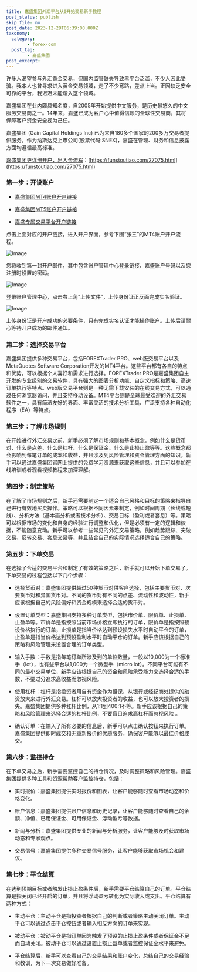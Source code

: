 ```yaml
---
title: 嘉盛集团外汇平台从0开始交易新手教程
post_status: publish
skip_file: no
post_date: 2023-12-29T06:39:00.000Z
taxonomy:
  category:
        - forex-com
  post_tag:
        - 嘉盛集团
post_excerpt: 
---
```

许多人渴望参与外汇黄金交易，但国内监管缺失导致黑平台泛滥，不少人因此受骗。我本人也曾寻求进入黄金交易领域，走了不少弯路，差点上当。正因缺乏安全可靠的平台，我迟迟未能踏入这个领域。

嘉盛集团在业内颇具知名度，自2005年开始提供中文服务，是历史最悠久的中文服务交易商之一。14年来，嘉盛已成为客户心中值得信赖的全球性交易商，其将保障客户资金安全视为己任。

嘉盛集团 (Gain Capital Holdings Inc) 已为来自180多个国家的200多万交易者提供服务。作为纳斯达克上市公司(股票代码:SNEX)，嘉盛在管理、财务和信息披露方面均遵循最高标准。

[嘉盛集团更详细开户，出入金流程](https://funstoutiao.com/27075.html)：[https://funstoutiao.com/27075.html](https://funstoutiao.com/27075.html)

### 第一步：开设账户

* [嘉盛集团MT4账户开户链接](https://s.ssgg.net/jsmt4)

* [嘉盛集团MT5账户开户链接](https://s.ssgg.net/jsmt5)

* [嘉盛专属交易平台开户链接](https://s.ssgg.net/js)

点击上面对应的开户链接，进入开户界面，参考下图“张三”的MT4账户开户流程。

![Image](https://prod-files-secure.s3.us-west-2.amazonaws.com/39ed1227-6d7d-4570-be36-9ccd4a2c4241/7a167aea-686b-400d-af59-4e18eb607a40/640.png?X-Amz-Algorithm=AWS4-HMAC-SHA256&X-Amz-Content-Sha256=UNSIGNED-PAYLOAD&X-Amz-Credential=ASIAZI2LB466QYLBPHCW%2F20251019%2Fus-west-2%2Fs3%2Faws4_request&X-Amz-Date=20251019T101308Z&X-Amz-Expires=3600&X-Amz-Security-Token=IQoJb3JpZ2luX2VjECoaCXVzLXdlc3QtMiJIMEYCIQDjUolvRrIEGHtpXna4oVN1mUil2z78VFTSaSNQl9AVPQIhAIU0X8n3aFaz6hEKSSa0F30vV3ulk60DWZs2vDmoDdbKKogECNP%2F%2F%2F%2F%2F%2F%2F%2F%2F%2FwEQABoMNjM3NDIzMTgzODA1Igw254%2Bsi2mI0QELU2sq3AOD2RrJ%2BE0DxN9JEfcMI2OF9UrVCuJnn2m6IQpHstYtO6JFQyfHp%2BoZuBLsdtBkgL55LjYvuG9Tft6lJwDlJ0JBMJbK2rORfwUNXOIeHYCT44q1MbGPPpoXhusML6ZM47yGgsMmxZ5Ls1z8sMbbILYOpxGwJfItqkLVYslD5JCKI3WqQlOMSI44HaD2XTGZ04NOv2HWLguPb69ZOo3rf7ZY%2FwoIcqNwqdF41ikubnppA4HmvQqktm%2FTxNC9QIyInyv5NZ%2F41F3b3IrMCBV6V7siX7pxT%2B48MUucgy5OfICmhXo5zvz7QEWkA1EkTpaq%2BSgeucp3xNO9nveQITld%2FveGO9er7C63dy4zqeN5smpbjtUiKvO3TOg98d85fbjHO4tYFejNkIGkP0ToB6MdX6ZHzC6ZQO%2BVz6Kyoy00ROnbSQ61NbedoJEAOWUg9aLKpiOFDBnJRFoftTr8sLUWux5oEWHJzPv3fLTq3sqmveps%2BOAXvUKN1pLLyoSC74Bm1FjnRxLwNSJB21xiIVduQBhDhZL9LHx3PM8lrBXx9Gcdu6mRrh6E%2FwJazbp04V64FYvwn87Krs1lbEjr2Ji5%2B16L4dGbtvtTfZnCRdvg0f89VK2gQ83pkgrzZfUpVjD04NLHBjqkAdfQoV5rBcPf%2Fu5%2FiMpZrr50x9K%2F4jOWU61t7niAuVmx8Q3qZJvukAxBRGfEcaritgZlN%2BwL8QbTvFRcQAyPb8g9RAK1DA4VLXW%2BlROzh0a2cvd%2B5XRZFHqf2ffg7nRghGbNDFuiHZRwCFb0MTA5ZC0emKgPxmtQyeeE9aF75tNzgNIhB6DRs60iMjBZPvQcr4UOllQfA45o70GtraMF6RrpLUgA&X-Amz-Signature=3f1c8d4920d7d3405bb589cb0cd1fb04a1271941591c44fdf8f6fde3a39af1be&X-Amz-SignedHeaders=host&x-amz-checksum-mode=ENABLED&x-id=GetObject)

您将收到第一封开户邮件，其中包含账户管理中心登录链接、嘉盛账户号码以及您注册时设置的密码。

![Image](https://prod-files-secure.s3.us-west-2.amazonaws.com/39ed1227-6d7d-4570-be36-9ccd4a2c4241/eaa1c6b3-2877-4284-a0e1-530e222c27fb/image.png?X-Amz-Algorithm=AWS4-HMAC-SHA256&X-Amz-Content-Sha256=UNSIGNED-PAYLOAD&X-Amz-Credential=ASIAZI2LB466QYLBPHCW%2F20251019%2Fus-west-2%2Fs3%2Faws4_request&X-Amz-Date=20251019T101308Z&X-Amz-Expires=3600&X-Amz-Security-Token=IQoJb3JpZ2luX2VjECoaCXVzLXdlc3QtMiJIMEYCIQDjUolvRrIEGHtpXna4oVN1mUil2z78VFTSaSNQl9AVPQIhAIU0X8n3aFaz6hEKSSa0F30vV3ulk60DWZs2vDmoDdbKKogECNP%2F%2F%2F%2F%2F%2F%2F%2F%2F%2FwEQABoMNjM3NDIzMTgzODA1Igw254%2Bsi2mI0QELU2sq3AOD2RrJ%2BE0DxN9JEfcMI2OF9UrVCuJnn2m6IQpHstYtO6JFQyfHp%2BoZuBLsdtBkgL55LjYvuG9Tft6lJwDlJ0JBMJbK2rORfwUNXOIeHYCT44q1MbGPPpoXhusML6ZM47yGgsMmxZ5Ls1z8sMbbILYOpxGwJfItqkLVYslD5JCKI3WqQlOMSI44HaD2XTGZ04NOv2HWLguPb69ZOo3rf7ZY%2FwoIcqNwqdF41ikubnppA4HmvQqktm%2FTxNC9QIyInyv5NZ%2F41F3b3IrMCBV6V7siX7pxT%2B48MUucgy5OfICmhXo5zvz7QEWkA1EkTpaq%2BSgeucp3xNO9nveQITld%2FveGO9er7C63dy4zqeN5smpbjtUiKvO3TOg98d85fbjHO4tYFejNkIGkP0ToB6MdX6ZHzC6ZQO%2BVz6Kyoy00ROnbSQ61NbedoJEAOWUg9aLKpiOFDBnJRFoftTr8sLUWux5oEWHJzPv3fLTq3sqmveps%2BOAXvUKN1pLLyoSC74Bm1FjnRxLwNSJB21xiIVduQBhDhZL9LHx3PM8lrBXx9Gcdu6mRrh6E%2FwJazbp04V64FYvwn87Krs1lbEjr2Ji5%2B16L4dGbtvtTfZnCRdvg0f89VK2gQ83pkgrzZfUpVjD04NLHBjqkAdfQoV5rBcPf%2Fu5%2FiMpZrr50x9K%2F4jOWU61t7niAuVmx8Q3qZJvukAxBRGfEcaritgZlN%2BwL8QbTvFRcQAyPb8g9RAK1DA4VLXW%2BlROzh0a2cvd%2B5XRZFHqf2ffg7nRghGbNDFuiHZRwCFb0MTA5ZC0emKgPxmtQyeeE9aF75tNzgNIhB6DRs60iMjBZPvQcr4UOllQfA45o70GtraMF6RrpLUgA&X-Amz-Signature=5d329c511c5776a9f3442ad8241145a59daf0dbcc14ccf53fc029257eb6a8eff&X-Amz-SignedHeaders=host&x-amz-checksum-mode=ENABLED&x-id=GetObject)

登录账户管理中心，点击右上角“上传文件”，上传身份证正反面完成实名验证。

![Image](https://prod-files-secure.s3.us-west-2.amazonaws.com/39ed1227-6d7d-4570-be36-9ccd4a2c4241/54090639-09fc-46b4-a135-e0289f707147/image.png?X-Amz-Algorithm=AWS4-HMAC-SHA256&X-Amz-Content-Sha256=UNSIGNED-PAYLOAD&X-Amz-Credential=ASIAZI2LB466QYLBPHCW%2F20251019%2Fus-west-2%2Fs3%2Faws4_request&X-Amz-Date=20251019T101308Z&X-Amz-Expires=3600&X-Amz-Security-Token=IQoJb3JpZ2luX2VjECoaCXVzLXdlc3QtMiJIMEYCIQDjUolvRrIEGHtpXna4oVN1mUil2z78VFTSaSNQl9AVPQIhAIU0X8n3aFaz6hEKSSa0F30vV3ulk60DWZs2vDmoDdbKKogECNP%2F%2F%2F%2F%2F%2F%2F%2F%2F%2FwEQABoMNjM3NDIzMTgzODA1Igw254%2Bsi2mI0QELU2sq3AOD2RrJ%2BE0DxN9JEfcMI2OF9UrVCuJnn2m6IQpHstYtO6JFQyfHp%2BoZuBLsdtBkgL55LjYvuG9Tft6lJwDlJ0JBMJbK2rORfwUNXOIeHYCT44q1MbGPPpoXhusML6ZM47yGgsMmxZ5Ls1z8sMbbILYOpxGwJfItqkLVYslD5JCKI3WqQlOMSI44HaD2XTGZ04NOv2HWLguPb69ZOo3rf7ZY%2FwoIcqNwqdF41ikubnppA4HmvQqktm%2FTxNC9QIyInyv5NZ%2F41F3b3IrMCBV6V7siX7pxT%2B48MUucgy5OfICmhXo5zvz7QEWkA1EkTpaq%2BSgeucp3xNO9nveQITld%2FveGO9er7C63dy4zqeN5smpbjtUiKvO3TOg98d85fbjHO4tYFejNkIGkP0ToB6MdX6ZHzC6ZQO%2BVz6Kyoy00ROnbSQ61NbedoJEAOWUg9aLKpiOFDBnJRFoftTr8sLUWux5oEWHJzPv3fLTq3sqmveps%2BOAXvUKN1pLLyoSC74Bm1FjnRxLwNSJB21xiIVduQBhDhZL9LHx3PM8lrBXx9Gcdu6mRrh6E%2FwJazbp04V64FYvwn87Krs1lbEjr2Ji5%2B16L4dGbtvtTfZnCRdvg0f89VK2gQ83pkgrzZfUpVjD04NLHBjqkAdfQoV5rBcPf%2Fu5%2FiMpZrr50x9K%2F4jOWU61t7niAuVmx8Q3qZJvukAxBRGfEcaritgZlN%2BwL8QbTvFRcQAyPb8g9RAK1DA4VLXW%2BlROzh0a2cvd%2B5XRZFHqf2ffg7nRghGbNDFuiHZRwCFb0MTA5ZC0emKgPxmtQyeeE9aF75tNzgNIhB6DRs60iMjBZPvQcr4UOllQfA45o70GtraMF6RrpLUgA&X-Amz-Signature=429e802ae69ccdb1068eb92db332b5f5d68ef550a91dc91d16d004776d132b53&X-Amz-SignedHeaders=host&x-amz-checksum-mode=ENABLED&x-id=GetObject)

上传身份证是开户成功的必要条件，只有完成实名认证才能操作账户。上传后请耐心等待开户成功的邮件通知。

### 第二步：选择交易平台

嘉盛集团提供多种交易平台，包括FOREXTrader PRO、web版交易平台以及MetaQuotes Software Corporation开发的MT4平台。这些平台都有各自的特点和优势，可以根据个人喜好和需求进行选择。FOREXTrader PRO是嘉盛集团自主开发的专业级别的交易软件，具有强大的图表分析功能、自定义指标和策略、高速订单执行等特点。web版交易平台则是一种无需下载安装的在线交易方式，可以通过任何浏览器访问，并且支持移动设备。MT4平台则是全球最受欢迎的外汇交易软件之一，具有简洁友好的界面、丰富灵活的技术分析工具、广泛支持各种自动化程序（EA）等特点。

### 第三步：了解市场规则

在开始进行外汇交易之前，新手必须了解市场规则和基本概念，例如什么是货币对、什么是点差、什么是杠杆、什么是保证金、什么是止损止盈等等。这些概念都会影响到每笔订单的成本和收益，并且涉及到风险管理和资金管理方面的知识。新手可以通过嘉盛集团官网上提供的免费学习资源来获取这些信息，并且可以参加在线培训或者观看视频教程来加深理解。

### 第四步：制定策略

在了解了市场规则之后，新手还需要制定一个适合自己风格和目标的策略来指导自己进行有效地买卖操作。策略可以根据不同因素来制定，例如时间周期（长线或短线）、分析方法（基本面分析或者技术分析）、交易目标（盈利或者套息）等。策略可以根据市场的变化和自身的经验进行调整和优化，但是必须有一定的逻辑和依据，不能随意变动。新手可以参考一些常见的外汇交易策略，例如趋势跟踪、突破交易、反转交易、套息交易等，并且结合自己的实际情况选择适合自己的策略。

### 第五步：下单交易

在选择了合适的交易平台和制定了有效的策略之后，新手就可以开始下单交易了。下单交易的过程包括以下几个步骤：

* 选择货币对：嘉盛集团提供超过50种货币对供客户选择，包括主要货币对、次要货币对和异国货币对。不同的货币对有不同的点差、流动性和波动性，新手应该根据自己的风险偏好和资金规模来选择合适的货币对。

* 设置订单类型：嘉盛集团支持多种订单类型，包括市价单、限价单、止损单、止盈单等。市价单是指按照当前市场价格立即执行的订单，限价单是指按照预设价格执行的订单，止损单是指当价格达到预设损失水平时自动平仓的订单，止盈单是指当价格达到预设盈利水平时自动平仓的订单。新手应该根据自己的策略和风险管理来设置合理的订单类型。

* 输入手数：手数是指每笔订单所涉及到的单位数量，一般以10,000为一个标准手（lot），也有些平台以1,000为一个微型手（micro lot）。不同平台可能有不同的最小交易单位，新手应该根据自己的资金和风险承受能力来选择合适的手数，不要过分追求高收益而忽视风险。

* 使用杠杆：杠杆是指投资者用自有资金作为担保，从银行或经纪商处提供的融资放大来进行外汇交易。杠杆可以放大投资者的收益，也可以放大投资者的损失。嘉盛集团提供多种杠杆比例，从1:1到400:1不等。新手应该根据自己的策略和风险管理来选择合适的杠杆比例，不要盲目追求高杠杆而忽视风险 。

* 确认订单：在输入了所有必要的信息后，新手可以点击确认按钮来执行订单。嘉盛集团提供即时成交和无重新报价的优质服务，确保客户能够以最佳价格成交。

### 第六步：监控持仓

在下单交易之后，新手需要监控自己的持仓情况，及时调整策略和风险管理。嘉盛集团提供多种工具和资源帮助客户监控持仓，包括：

* 实时报价：嘉盛集团提供实时报价和图表，让客户能够随时查看市场动态和价格变化。

* 账户信息：嘉盛集团提供账户信息和历史记录，让客户能够随时查看自己的余额、净值、已用保证金、可用保证金、浮动盈亏等数据。

* 新闻与分析：嘉盛集团提供专业的新闻与分析服务，让客户能够及时获取市场动态和专家观点。

* 交易信号：嘉盛集团提供多种交易信号服务，让客户能够获取市场机会和建议。

### 第七步：平仓结算

在达到预期目标或者触发止损止盈条件后，新手需要平仓结算自己的订单。平仓结算是指关闭已经开启的订单，并且将浮动盈亏转化为实际收入或支出。平仓结算有两种方式：

* 主动平仓：主动平仓是指投资者根据自己的判断或者策略主动关闭订单。主动平仓可以通过点击平仓按钮或者输入相反方向的订单来实现。

* 被动平仓：被动平仓是指订单因为触发了预设的止损止盈条件或者保证金不足而自动关闭。被动平仓可以通过设置止损止盈单或者监控保证金水平来避免。

* 平仓结算后，新手可以查看自己的交易结果和账户变化，总结自己的交易经验和教训，为下一次交易做好准备。